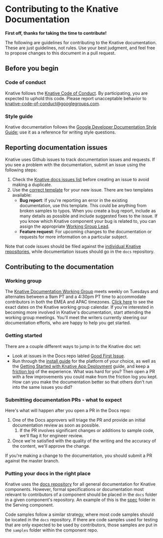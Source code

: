 # Contributing to the Knative Documentation

**First off, thanks for taking the time to contribute!**

The following are guidelines for contributing to the Knative documentation.
These are just guidelines, not rules. Use your best judgment, and feel free to
propose changes to this document in a pull request.

## Before you begin

### Code of conduct

Knative follows the [Knative Code of Conduct](./CODE-OF-CONDUCT.md). By
participating, you are expected to uphold this code. Please report unacceptable
behavior to knative-code-of-conduct@googlegroups.com.

### Style guide

Knative documentation follows the
[Google Developer Documentation Style Guide](https://developers.google.com/style/);
use it as a reference for writing style questions.

## Reporting documentation issues

Knative uses Github issues to track documentation issues and requests. If you
see a problem with the documentation, submit an issue using the following steps:

1. Check the [Knative docs issues list](https://github.com/knative/docs/issues)
   before creating an issue to avoid making a duplicate.
2. Use the
   [correct template](https://github.com/knative/docs/issues/new) for your new
   issue. There are two templates available:
    * **Bug report**:
   If you're reporting an error in the existing documentation, use this
   template. This could be anything from broken samples to typos. When you
   create a bug report, include as many details as possible and include
   suggested fixes to the issue. If you know which Knative component your
   bug is related to, you can assign the appropriate
   [Working Group Lead](./WORKING-GROUPS.md).
    * **Feature request**:
   For upcoming changes to the documentation or requests for more
   information on a particular subject.

Note that code issues should be filed against the
[individual Knative repositories](http://github.com/knative),
while documentation issues should go in the `docs` repository.

## Contributing to the documentation

### Working group

The [Knative Documentation Working Group](./WORKING-GROUPS.md#documentation) meets weekly on
Tuesdays and alternates between a 9am PT and a 4:30pm PT time to accommodate
contributors in both the EMEA and APAC timezones. [Click here](https://calendar.google.com/calendar/embed?src=google.com_18un4fuh6rokqf8hmfftm5oqq4%40group.calendar.google.com)
to see the exact dates on the Knative working group calendar. If you're interested
in becoming more involved in Knative's documentation, start attending the working
group meetings. You'll meet the writers currently steering our documentation
efforts, who are happy to help you get started.

### Getting started

There are a couple different ways to jump in to the Knative doc set:

* Look at issues in the Docs repo labled [Good First Issue](https://github.com/knative/docs/labels/kind%2Fgood-first-issue).
* Run through the [install guide](../install/README.md) for the platform of your
  choice, as well as the [Getting Started with Knative App Deployment](../install/getting-started-knative-app.md) guide, and keep a [friction log](https://devrel.net/developer-experience/an-introduction-to-friction-logging) of the experience.
  What was hard for you? Then open a PR with a few improvements you could make
  from the friction log you kept. How can you make the documentation better so
  that others don't run into the same issues you did? 

### Submitting documentation PRs - what to expect

Here's what will happen after you open a PR in the Docs repo:

1. One of the Docs approvers will triage the PR and provide an initial
   documentation review as soon as possible.
   1. If the PR involves significant changes or additions to sample code,
      we'll flag it for engineer review.
1. Once we're satisfied with the quality of the writing and the accuracy of the
   content, we'll approve the change.

If you're making a change to the documentation, you should submit a PR
against the master branch.

### Putting your docs in the right place

Knative uses the [docs repository](https://github.com/knative/docs) for all
general documentation for Knative components. However, formal specifications or
documentation most relevant to contributors of a component should be placed in
the `docs` folder in a given component's repository. An example of this is
the [spec](https://github.com/knative/serving/tree/master/docs/spec) folder
in the Serving component.

Code samples follow a similar strategy, where most code samples should be
located in the `docs` repository. If there are code samples used for
testing that are only expected to be used by contributors, those samples are put
in the `samples` folder within the component repo.
